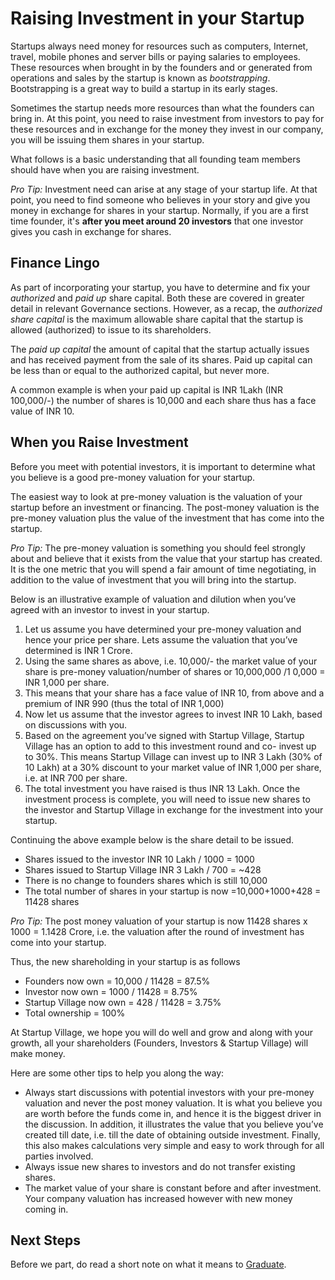 # Raising Investment in your Startup
 
Startups always need money for resources such as computers, Internet, travel, mobile phones and server bills or paying salaries to employees. These resources when brought in by the founders and or generated from operations and sales by the startup is known as *bootstrapping*. Bootstrapping is a great way to build a startup in its early stages.

Sometimes the startup needs more resources than what the founders can bring in. At this point, you need to raise investment from investors to pay for these resources and in exchange for the money they invest in our company, you will be issuing them shares in your startup.

What follows is a basic understanding that all founding team members should have when you are raising investment. 

*Pro Tip:* Investment need can arise at any stage of your startup life. At that point, you need to find someone who believes in your story and give you money in exchange for shares in your startup. Normally, if you are a first time founder, it's **after you meet around 20 investors** that one investor gives you cash in exchange for shares.

## Finance Lingo

As part of incorporating your startup, you have to determine and fix your *authorized* and *paid up* share capital.  Both these are covered in greater detail in relevant Governance sections. However, as a recap, the *authorized share capital* is the maximum allowable share capital that the startup is allowed (authorized) to issue to its shareholders.
 
The *paid up capital* the amount of capital that the startup actually issues and has received payment from the sale of its shares.  Paid up capital can be less than or equal to the authorized capital, but never more.
 
A common example is when your paid up capital is INR 1Lakh (INR 100,000/-) the number of shares is 10,000 and each share thus has a face value of INR 10.
 
## When you Raise Investment
 
Before you meet with potential investors, it is important to determine what you believe is a good pre-money valuation for your startup.
 
The easiest way to look at pre-money valuation is the valuation of your startup before an investment or financing.  The post-money valuation is the pre-money valuation plus the value of the investment that has come into the startup.
 
*Pro Tip:* The pre-money valuation is something you should feel strongly about and believe that it exists from the value that your startup has created.  It is the one metric that you will spend a fair amount of time negotiating, in addition to the value of investment that you will bring into the startup. 
 
Below is an illustrative example of valuation and dilution when you’ve agreed with an investor to invest in your startup. 
 
1. Let us assume you have determined your pre-money valuation and hence your price per share. Lets assume the valuation that you’ve determined is INR 1 Crore.
2. Using the same shares as above, i.e. 10,000/- the market value of your share is pre-money valuation/number of shares or 10,000,000 /1 0,000 = INR 1,000 per share. 
3. This means that your share has a face value of INR 10, from above and a premium of INR 990 (thus the total of INR 1,000)
4. Now let us assume that the investor agrees to invest INR 10 Lakh, based on discussions with you.
5. Based on the agreement you’ve signed with Startup Village, Startup Village has an option to add to this investment round and co- invest up to 30%.  This means Startup Village can invest up to INR 3 Lakh (30% of 10 Lakh) at a 30% discount to your market value of INR 1,000 per share, i.e. at INR 700 per share.
6. The total investment you have raised is thus INR 13 Lakh. Once the investment process is complete, you will need to issue new shares to the investor and Startup Village in exchange for the investment into your startup.

 
Continuing the above example below is the share detail to be issued.
 
* Shares issued to the investor INR 10 Lakh / 1000 = 1000
* Shares issued to Startup Village INR 3 Lakh / 700 = ~428
* There is no change to founders shares which is still 10,000
* The total number of shares in your startup is now =10,000+1000+428 = 11428 shares

 
*Pro Tip:* The post money valuation of your startup is now 11428 shares x 1000 = 1.1428 Crore, i.e. the valuation after the round of investment has come into your startup.
 
Thus, the new shareholding in your startup is as follows
 
* Founders now own = 10,000 / 11428 = 87.5%
* Investor now own = 1000 / 11428 = 8.75%
* Startup Village now own = 428 / 11428 = 3.75%
* Total ownership = 100%

At Startup Village, we hope you will do well and grow and along with your growth, all your shareholders (Founders, Investors & Startup Village) will make money.
 
Here are some other tips to help you along the way:
 
* Always start discussions with potential investors with your pre-money valuation and never the post money valuation.  It is what you believe you are worth before the funds come in, and hence it is the biggest driver in the discussion.  In addition, it illustrates the value that you believe you’ve created till date, i.e. till the date of obtaining outside investment.  Finally, this also makes calculations very simple and easy to work through for all parties involved.
* Always issue new shares to investors and do not transfer existing shares.
* The market value of your share is constant before and after investment. Your company valuation has increased however with new money coming in.

## Next Steps
Before we part, do read a short note on what it means to [Graduate](7-graduation.md).